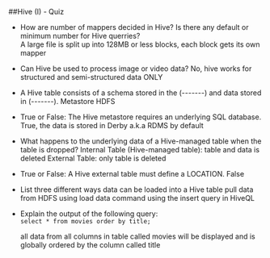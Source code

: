 ##Hive (I) - Quiz

- How are number of mappers decided in Hive? Is there any default or minimum number for Hive querries?  
    A large file is split up into 128MB or less blocks, each block gets its own mapper 
    

- Can Hive be used to process image or video data? 
      No, hive works for structured and semi-structured data ONLY

- A Hive table consists of a schema stored in the (-------) and data stored in (-------).
    Metastore
    HDFS

- True or False: The Hive metastore requires an underlying SQL database.
    True, the data is stored in Derby a.k.a RDMS by default 
    

- What happens to the underlying data of a Hive-managed table when the table is dropped? 
    Internal Table (Hive-managed table): table and data is deleted
    External Table: only table is deleted
    
- True or False: A Hive external table must define a LOCATION.
    False

- List three different ways data can be loaded into a Hive table
    pull data from HDFS
    using load data command
    using the insert query in HiveQL
    

- Explain the output of the following query:  
    `select * from movies order by title;`

    all data from all columns in table called movies will be displayed 
    and is globally ordered by the column called title
